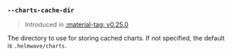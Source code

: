 ### `--charts-cache-dir`

> Introduced in [:material-tag: v0.25.0](https://github.com/helmwave/helmwave/releases/tag/v0.25.0)


The directory to use for storing cached charts. If not specified, the default is `.helmwave/charts`.
